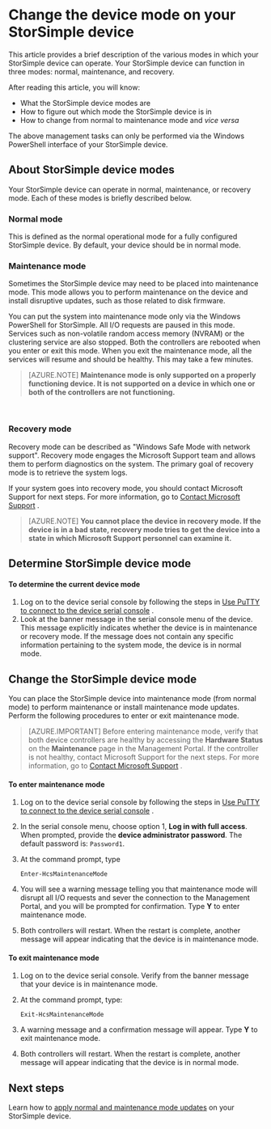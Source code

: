 <properties 
   pageTitle="Change the StorSimple device mode | Windows Azure"
   description="Describes the StorSimple device modes and explains how to use Windows PowerShell for StorSimple to change the device mode."
   services="storsimple"
   documentationCenter=""
   authors="alkohli"
   manager="carolz"
   editor="" />
<tags
	ms.service="storsimple"
	ms.date="09/17/2015"
	wacn.date=""/>

# Change the device mode on your StorSimple device

This article provides a brief description of the various modes in which your StorSimple device can operate. Your StorSimple device can function in three modes: normal, maintenance, and recovery. 

After reading this article, you will know:

- What the StorSimple device modes are
- How to figure out which mode the StorSimple device is in
- How to change from normal to maintenance mode and *vice versa*


The above management tasks can only be performed via the Windows PowerShell interface of your StorSimple device.

## About StorSimple device modes

Your StorSimple device can operate in normal, maintenance, or recovery mode. Each of these modes is briefly described below.

### Normal mode

This is defined as the normal operational mode for a fully configured StorSimple device. By default, your device should be in normal mode.

### Maintenance mode

Sometimes the StorSimple device may need to be placed into maintenance mode. This mode allows you to perform maintenance on the device and install disruptive updates, such as those related to disk firmware.

You can put the system into maintenance mode only via the Windows PowerShell for StorSimple. All I/O requests are paused in this mode. Services such as non-volatile random access memory (NVRAM) or the clustering service are also stopped. Both the controllers are rebooted when you enter or exit this mode. When you exit the maintenance mode, all the services will resume and should be healthy. This may take a few minutes.

>[AZURE.NOTE] **Maintenance mode is only supported on a properly functioning device. It is not supported on a device in which one or both of the controllers are not functioning.**
</br>

### Recovery mode

Recovery mode can be described as "Windows Safe Mode with network support". Recovery mode engages the Microsoft Support team and allows them to perform diagnostics on the system. The primary goal of recovery mode is to retrieve the system logs.

If your system goes into recovery mode, you should contact Microsoft Support for next steps. For more information, go to [Contact Microsoft <!-- deleted by customization Support](/documentation/articles/storsimple-contact-microsoft-support) --><!-- keep by customization: begin --> Support](storsimple-contact-microsoft-support.md) <!-- keep by customization: end -->.

>[AZURE.NOTE] **You cannot place the device in recovery mode. If the device is in a bad state, recovery mode tries to get the device into a state in which Microsoft Support personnel can examine it.**

## Determine StorSimple device mode

#### To determine the current device mode

1. Log on to the device serial console by following the steps in [Use PuTTY to connect to the device serial <!-- deleted by customization console](/documentation/articles/storsimple-deployment-walkthrough#use-putty-to-connect-to-the-device-serial-console) --><!-- keep by customization: begin --> console](storsimple-deployment-walkthrough.md#use-putty-to-connect-to-the-device-serial-console) <!-- keep by customization: end -->.
2. Look at the banner message in the serial console menu of the device. This message explicitly indicates whether the device is in maintenance or recovery mode. If the message does not contain any specific information pertaining to the system mode, the device is in normal mode.

## Change the StorSimple device mode 

You can place the StorSimple device into maintenance mode (from normal mode) to perform maintenance or install maintenance mode updates. Perform the following procedures to enter or exit maintenance mode.

> [AZURE.IMPORTANT] Before entering maintenance mode, verify that both device controllers are healthy by accessing the **Hardware Status** on the **Maintenance** page in the Management Portal. If the controller is not healthy, contact Microsoft Support for the next steps. For more information, go to [Contact Microsoft <!-- deleted by customization Support](/documentation/articles/storsimple-contact-microsoft-support) --><!-- keep by customization: begin --> Support](storsimple-contact-microsoft-support.md) <!-- keep by customization: end -->.

#### To enter maintenance mode

1. Log on to the device serial console by following the steps in [Use PuTTY to connect to the device serial <!-- deleted by customization console](/documentation/articles/storsimple-deployment-walkthrough#use-putty-to-connect-to-the-device-serial-console) --><!-- keep by customization: begin --> console](storsimple-deployment-walkthrough.md#use-putty-to-connect-to-the-device-serial-console) <!-- keep by customization: end -->.

2. In the serial console menu, choose option 1, **Log in with full access**. When prompted, provide the **device administrator password**. The default password is: `Password1`.

3. At the command prompt, type 

	`Enter-HcsMaintenanceMode`

4. You will see a warning message telling you that maintenance mode will disrupt all I/O requests and sever the connection to the Management Portal, and you will be prompted for confirmation. Type **Y** to enter maintenance mode.

5. Both controllers will restart. When the restart is complete, another message will appear indicating that the device is in maintenance mode.


#### To exit maintenance mode

1. Log on to the device serial console. Verify from the banner message that your device is in maintenance mode.

2. At the command prompt, type:

	`Exit-HcsMaintenanceMode`

3. A warning message and a confirmation message will appear. Type **Y** to exit maintenance mode.

4. Both controllers will restart. When the restart is complete, another message will appear indicating that the device is in normal mode.


## Next steps

Learn how to [apply normal and maintenance mode <!-- deleted by customization updates](/documentation/articles/storsimple-update-device) --><!-- keep by customization: begin --> updates](storsimple-update-device.md) <!-- keep by customization: end --> on your StorSimple device.

